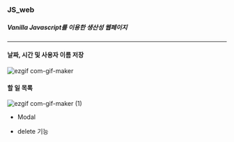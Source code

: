### JS_web
##### Vanilla Javascript를 이용한 생산성 웹페이지

--- 

#### 날짜, 시간 및 사용자 이름 저장

![ezgif com-gif-maker](https://user-images.githubusercontent.com/63100352/102588036-1fb3d380-4150-11eb-83c6-58caba29130a.gif)


#### 할 일 목록 
![ezgif com-gif-maker (1)](https://user-images.githubusercontent.com/63100352/103063759-a146ae00-45f5-11eb-8dc4-47fce3aa6d36.gif)


* Modal

* delete 기능